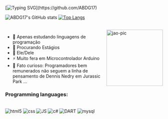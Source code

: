 [![Typing SVG](https://readme-typing-svg.herokuapp.com?font=Fira+Code&size=35&pause=1000&color=2986cc&center=false&vCenter=false&width=1000&lines=Hi%2C+my+name+is+João+Pedro+Alves+;I'm+17+years+old;I'm+systems+developer;)](https://github.com/ABDG17)


![ABDG17's GitHub stats](https://github-readme-stats.vercel.app/api?username=ABDG17&show_icons=true&theme=algolia)
 [![Top Langs](https://github-readme-stats.vercel.app/api/top-langs/?username=ABDG17&layout=compact&theme=algolia)](https://github.com/ABDG17/github-readme-stats)
<div style="display: inline_block"><br>
<img align="right" height="180em" alt="jao-pic" src="https://i.picasion.com/pic92/4ebc929f09bd1e96fa34ab09bdd9d390.gif">
</div>

- 💪 Apenas estudando linguagens de programação 
- 👀 Procurando Estágios 
- 💍 Ele/Dele 
- ⚡ Muito fera em Microcontrolador Arduino 
- 🦖 Fato curioso: Programadores bem remunerados não seguem a linha de pensamento de Dennis Nedry em Jurassic Park ...

### Programming languages: 
<div style="display: inline_block"><br/>
<img align="center" alt="html5" src="https://img.shields.io/badge/HTML5-E34F26?style=for-the-badge&logo=html5&logoColor=white"/>
<img align="center" alt="css" src="https://img.shields.io/badge/CSS3-1572B6?style=for-the-badge&logo=css3&logoColor=white"/>
<img align="center" alt="JS" src="https://img.shields.io/badge/JavaScript-323330?style=for-the-badge&logo=javascript&logoColor=F7DF1E"/>
<img align="center" alt="c#" src="https://img.shields.io/badge/C%23-239120?style=for-the-badge&logo=c-sharp&logoColor=white"/>
<img align="center" alt="DART" src="https://img.shields.io/badge/Dart-0175C2?style=for-the-badge&logo=dart&logoColor=white"/>
 <img align="center" alt="mysql" src="https://img.shields.io/badge/MySQL-00000F?style=for-the-badge&logo=mysql&logoColor=white"/>
<div align="center">

